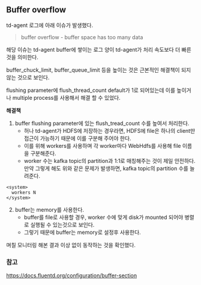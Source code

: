 ##  Buffer overflow

td-agent 로그에 아래 이슈가 발생했다.

>  buffer overflow - buffer space has too many data

해당 이슈는 td-agent buffer에 쌓이는 로그 양이 td-agent가 처리 속도보다 더 빠른 것을 의미한다.



buffer_chuck_limit, buffer_queue_limit 등을 높이는 것은 근본적인 해결책이 되지 않는 것으로 보인다.

flushing parameter에 flush_thread_count default가 1로 되어있는데 이를 높이거나 multiple process를 사용해서 해결 할 수 있었다.



**해결책**

1. buffer flushing parameter에 있는 flush_tread_count 수를 높여서 처리한다.
   - 허나 td-agent가 HDFS에 저장하는 경우라면, HDFS에 file은 하나의 client만 접근이 가능하기 때문에 이를 구분해 주어야 한다.
   - 이를 위해 workers를 사용하며 각 worker마다 WebHdfs를 사용해 file 이름을 구분해준다.
   - worker 수는 kafka topic의 partition과 1:1로 매칭해주는 것이 제일 안전하다. 만약 그렇게 해도 위와 같은 문제가 발생하면, kafka topic의 partition 수를 늘려준다.

```
<system>
  workers N
</system>
```

2. buffer는 memory를 사용한다.
   - buffer를 file로 사용할 경우, worker 수에 맞게 disk가 mounted 되어야 병렬로 실행될 수 있는것으로 보인다.
   - 그렇기 때문에 buffer는 memory로 설정후 사용한다.



며칠 모니터링 해본 결과 이상 없이 동작하는 것을 확인했다.



### 참고

https://docs.fluentd.org/configuration/buffer-section